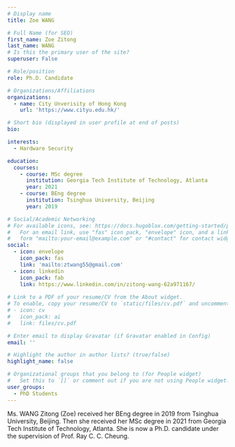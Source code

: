 ```yaml
---
# Display name
title: Zoe WANG

# Full Name (for SEO)
first_name: Zoe Zitong
last_name: WANG 
# Is this the primary user of the site?
superuser: False

# Role/position
role: Ph.D. Candidate

# Organizations/Affiliations
organizations:
  - name: City Unverisity of Hong Kong
    url: 'https://www.cityu.edu.hk/'

# Short bio (displayed in user profile at end of posts)
bio: 

interests:
  - Hardware Security

education:
  courses:
    - course: MSc degree
      institution: Georgia Tech Institute of Technology, Atlanta 
      year: 2021
    - course: BEng degree
      institution: Tsinghua University, Beijing 
      year: 2019

# Social/Academic Networking
# For available icons, see: https://docs.hugoblox.com/getting-started/page-builder/#icons
#   For an email link, use "fas" icon pack, "envelope" icon, and a link in the
#   form "mailto:your-email@example.com" or "#contact" for contact widget.
social:
  - icon: envelope
    icon_pack: fas
    link: 'mailto:ztwang55@gmail.com'
  - icon: linkedin
    icon_pack: fab
    link: https://www.linkedin.com/in/zitong-wang-62a971167/    
 
# Link to a PDF of your resume/CV from the About widget.
# To enable, copy your resume/CV to `static/files/cv.pdf` and uncomment the lines below.
# - icon: cv
#   icon_pack: ai
#   link: files/cv.pdf

# Enter email to display Gravatar (if Gravatar enabled in Config)
email: ''

# Highlight the author in author lists? (true/false)
highlight_name: false

# Organizational groups that you belong to (for People widget)
#   Set this to `[]` or comment out if you are not using People widget.
user_groups:
  - PhD Students
---
```


Ms. WANG Zitong (Zoe) received her BEng degree in 2019 from Tsinghua University, Beijing. Then she received her MSc degree in 2021 from Georgia Tech Institute of Technology, Atlanta. She is now a Ph.D. candidate under the supervision of Prof. Ray C. C. Cheung.
